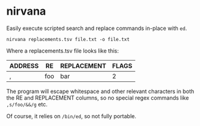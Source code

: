 # nirvana

Easily execute scripted search and replace commands in-place with `ed`.

	nirvana replacements.tsv file.txt -o file.txt

Where a replacements.tsv file looks like this:

ADDRESS |	RE	|	REPLACEMENT	|	FLAGS
---|---|---|---
,	|	foo	|	bar	|	2

The program will escape whitespace and other relevant characters in both the 
RE and REPLACEMENT columns, so no special regex commands like `,s/foo/&&/g` etc.

Of course, it relies on `/bin/ed`, so not fully portable.

